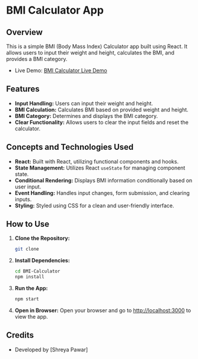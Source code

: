 # BMI Calculator App

## Overview

This is a simple BMI (Body Mass Index) Calculator app built using React. It allows users to input their weight and height, calculates the BMI, and provides a BMI category.

- Live Demo: [BMI Calculator Live Demo](https://main--bmicalculator-shreyapawar.netlify.app/)

## Features

- **Input Handling:** Users can input their weight and height.
- **BMI Calculation:** Calculates BMI based on provided weight and height.
- **BMI Category:** Determines and displays the BMI category.
- **Clear Functionality:** Allows users to clear the input fields and reset the calculator.

## Concepts and Technologies Used

- **React:** Built with React, utilizing functional components and hooks.
- **State Management:** Utilizes React `useState` for managing component state.
- **Conditional Rendering:** Displays BMI information conditionally based on user input.
- **Event Handling:** Handles input changes, form submission, and clearing inputs.
- **Styling:** Styled using CSS for a clean and user-friendly interface.

## How to Use

1. **Clone the Repository:**
   ```bash
   git clone 
   ```

2. **Install Dependencies:**
   ```bash
   cd BMI-Calculator
   npm install
   ```

3. **Run the App:**
   ```bash
   npm start
   ```

4. **Open in Browser:**
   Open your browser and go to [http://localhost:3000](http://localhost:3000) to view the app.



## Credits

- Developed by [Shreya Pawar]

